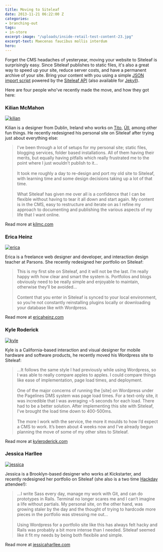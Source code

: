 ```yaml
---
title: Moving to Siteleaf
date: 2013-11-21 06:22:00 Z
categories:
- branching-out
tags:
- in-store
excerpt-image: "/uploads/inside-retail-test-content-23.jpg"
excerpt-text: Maecenas faucibus mollis interdum
hero: 
---
```


Forget the CMS headaches of yesteryear, moving your website to Siteleaf is surprisingly easy. Since Siteleaf publishes to static files, it's also a great way to speed up your site, reduce server costs, and have a permanent archive of your site. Bring your content with you using a simple [JSON import script](https://gist.github.com/sskylar/5824224) powered by the [Siteleaf API](https://github.com/siteleaf/siteleaf-api) (also available for [Jekyll](https://gist.github.com/sskylar/5834451)).

Here are four people who've recently made the move, and how they got here:


### Kilian McMahon

[![kilian](/uploads/killian.jpg)](http://kilmc.com)




Kilian is a designer from Dublin, Ireland who works on <a href="http://tito.io">Tito</a>, <a href="http://ull.ie">Úll</a>, among other fun things. He recently redesigned his personal site on Siteleaf after trying just about everything else:

> I’ve been through a lot of setups for my personal site; static files, blogging services, folder based installations. All of them having their merits, but equally having pitfalls which really frustrated me to the point where I just wouldn’t publish to it...<br><br>It took me roughly a day to re-design and port my old site to Siteleaf, with learning time and some design decisions taking up a lot of that time.<br><br>What Siteleaf has given me over all is a confidence that I can be flexible without having to tear it all down and start again. My content is in the CMS, easy to restructure and iterate on as I refine my approach to documenting and publishing the various aspects of my life that I want online.

Read more at [kilmc.com](http://kilmc.com/writing/site-redesign/)


### Erica Heinz

[![erica](/uploads/erica.jpg)](http://www.ericaheinz.com)

Erica is a freelance web designer and developer, and interaction design teacher at Parsons. She recently redesigned her portfolio on Siteleaf:

> This is my first site on Siteleaf, and it will not be the last. I’m really happy with how clear and smart the system is. Portfolios and blogs obviously need to be really simple and enjoyable to maintain, otherwise they’ll be avoided...<br><br>Content that you enter in Siteleaf is synced to your local environment, so you’re not constantly reinstalling plugins locally or downloading your database like with Wordpress.

Read more at [ericaheinz.com](http://www.ericaheinz.com/notes/new-site-new-work)


### Kyle Roderick

[![kyle](/uploads/kyle.jpg)](http://kyleroderick.com)

Kyle is a California-based interaction and visual designer for mobile hardware and software products, he recently moved his Wordpress site to Siteleaf:

> ...It follows the same style I had previously while using Wordpress, so I was able to really compare apples to apples. I could compare things like ease of implementation, page load times, and deployment.<br><br>One of the major concerns of running the [site] on Wordpress under the Pagelines DMS system was page load times. For a text-only site, it was incredible that I was averaging ~5 seconds for each load. There had to be a better solution. After implementing this site with Siteleaf, I’ve brought the load time down to 400-500ms.<br><br>The more I work with the service, the more it moulds to how I’d expect a CMS to work. It’s been about 4 weeks now and I’ve already begun planning the move of some of my other sites to Siteleaf.

Read more at [kyleroderick.com](http://kyleroderick.com/blog/the-move-to-siteleaf/)


### Jessica Harllee

[![jessica](/uploads/jessica.jpg)](http://jessicaharllee.com)

Jessica is a Brooklyn-based designer who works at Kickstarter, and recently redesigned her portfolio on Siteleaf (she also is a two time [Hackday](/blog/hackday) attendee!):

> ...I write Sass every day, manage my work with Git, and can do prototypes in Rails. Terminal no longer scares me and I can’t imagine a life without partials. My personal site, on the other hand, was growing staler by the day and the thought of trying to hardcode more pieces in the portfolio was stressing me out...<br><br>Using Wordpress for a portfolio site like this has always felt hacky and Rails was probably a bit more intense than I needed. Siteleaf seemed like it fit my needs by being both flexibile and simple.

Read more at [jessicaharllee.com](http://jessicaharllee.com/notes/a-redesign-with-siteleaf/)

